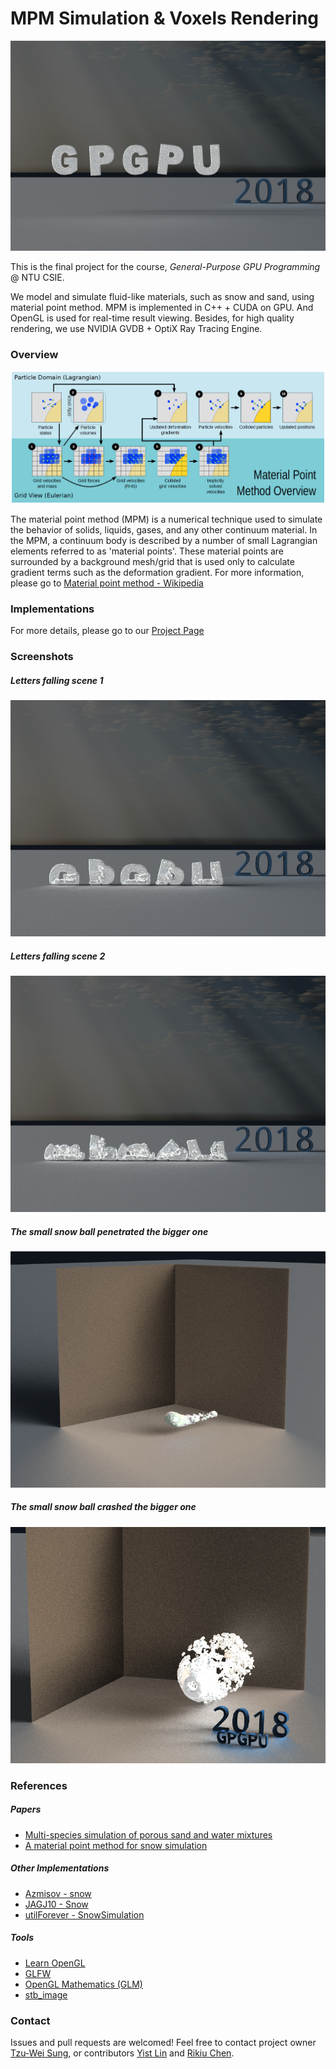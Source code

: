 # MPM Simulation & Voxels Rendering

![gpgpu free fall](images/gpgpu_free_fall_01250_1200x800.png)

This is the final project for the course, *General-Purpose GPU Programming* @ NTU CSIE.

We model and simulate fluid-like materials, such as snow and sand, using material point method. MPM is implemented in C++ + CUDA on GPU. And OpenGL is used for real-time result viewing. Besides, for high quality rendering, we use NVIDIA GVDB + OptiX Ray Tracing Engine.

### Overview

![Material point method overview](images/mpm_overview.png)

The material point method (MPM) is a numerical technique used to simulate the behavior of solids, liquids, gases, and any other continuum material. In the MPM, a continuum body is described by a number of small Lagrangian elements referred to as 'material points'. These material points are surrounded by a background mesh/grid that is used only to calculate gradient terms such as the deformation gradient. For more information, please go to [Material point method - Wikipedia](https://en.wikipedia.org/wiki/Material_point_method)

### Implementations

For more details, please go to our [Project Page](https://windqaq.github.io/MPM/)

### Screenshots

##### Letters falling scene 1

![gpgpu free fall crashed on ground](images/gpgpu_free_fall_02500_800x600.png)

##### Letters falling scene 2

![gpgpu free fall crashed completely](images/gpgpu_free_fall_04000_800x600.png)

##### The small snow ball penetrated the bigger one

![small snow ball penetrated the bigger one](images/two_snow_balls.png)

##### The small snow ball crashed the bigger one

![small snow ball crashed the bigger one](images/two_snow_balls2.png)

### References

##### Papers

- [Multi-species simulation of porous sand and water mixtures](https://www.math.ucla.edu/~jteran/papers/PGKFTJM17.pdf)
- [A material point method for snow simulation](https://www.math.ucla.edu/~jteran/papers/SSCTS13.pdf)

##### Other Implementations

- [Azmisov - snow](https://github.com/Azmisov/snow)
- [JAGJ10 - Snow](https://github.com/JAGJ10/Snow)
- [utilForever - SnowSimulation](https://github.com/utilForever/SnowSimulation)

##### Tools

- [Learn OpenGL](https://learnopengl.com/)
- [GLFW](http://www.glfw.org/)
- [OpenGL Mathematics (GLM)](https://glm.g-truc.net/0.9.9/index.html)
- [stb_image](https://github.com/nothings/stb)

### Contact

Issues and pull requests are welcomed! Feel free to contact project owner [Tzu-Wei Sung](mailto:windqaq@gmail.com), or contributors [Yist Lin](mailto:yishen992@gmail.com) and [Rikiu Chen](mailto:jcly.rikiu@gmail.com).
